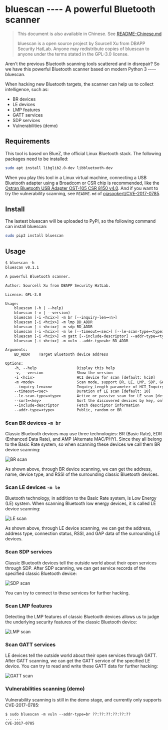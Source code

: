 # bluescan ---- A powerful Bluetooth scanner

> This document is also available in Chinese. See [README-Chinese.md](https://github.com/fO-000/bluescan/blob/master/README-Chinese.md)
>
> bluescan is a open source project by Sourcell Xu from DBAPP Security HatLab. Anyone may redistribute copies of bluescan to anyone under the terms stated in the GPL-3.0 license.

Aren't the previous Bluetooth scanning tools scattered and in disrepair? So we have this powerful Bluetooth scanner based on modern Python 3 ---- bluescan.

When hacking new Bluetooth targets, the scanner can help us to collect intelligence, such as:

* BR devices
* LE devices
* LMP features
* GATT services
* SDP services
* Vulnerabilities (demo)

## Requirements

This tool is based on BlueZ, the official Linux Bluetooth stack. The following packages need to be installed:

```sh
sudo apt install libglib2.0-dev libbluetooth-dev
```

When you play this tool in a Linux virtual machine, connecting a USB Bluetooth adapter using a Broadcom or CSR chip is recommended, like the [Ostran Bluetooth USB Adapter OST-105 CSR 8150 v4.0](https://item.taobao.com/item.htm?spm=a230r.1.14.14.21b6705fm5gjj3&id=38948169460&ns=1&abbucket=6#detail). And if you want to try the vulnerability scanning, see `README.md` of [ojasookert/CVE-2017-0785](https://github.com/ojasookert/CVE-2017-0785).

## Install

The lastest bluescan will be uploaded to PyPI, so the following command can install bluescan:

```sh
sudo pip3 install bluescan
```

## Usage

```txt
$ bluescan -h
bluescan v0.1.1

A powerful Bluetooth scanner.

Author: Sourcell Xu from DBAPP Security HatLab.

License: GPL-3.0

Usage:
    bluescan (-h | --help)
    bluescan (-v | --version)
    bluescan [-i <hcix>] -m br [--inquiry-len=<n>]
    bluescan [-i <hcix>] -m lmp BD_ADDR
    bluescan [-i <hcix>] -m sdp BD_ADDR
    bluescan [-i <hcix>] -m le [--timeout=<sec>] [--le-scan-type=<type>] [--sort=<key>]
    bluescan [-i <hcix>] -m gatt [--include-descriptor] --addr-type=<type> BD_ADDR
    bluescan [-i <hcix>] -m vuln --addr-type=br BD_ADDR

Arguments:
    BD_ADDR    Target Bluetooth device address

Options:
    -h, --help                  Display this help
    -v, --version               Show the version
    -i <hcix>                   HCI device for scan [default: hci0]
    -m <mode>                   Scan mode, support BR, LE, LMP, SDP, GATT and vuln
    --inquiry-len=<n>           Inquiry_Length parameter of HCI_Inquiry command [default: 8]
    --timeout=<sec>             Duration of LE scan [default: 10]
    --le-scan-type=<type>       Active or passive scan for LE scan [default: active]
    --sort=<key>                Sort the discovered devices by key, only support RSSI now [default: rssi]
    --include-descriptor        Fetch descriptor information
    --addr-type=<type>          Public, random or BR
```

### Scan BR devices `-m br`

Classic Bluetooth devices may use three technologies: BR (Basic Rate), EDR (Enhanced Data Rate), and AMP (Alternate MAC/PHY). Since they all belong to the Basic Rate system, so when scanning these devices we call them BR device scanning:

![BR scan](https://github.com/fO-000/bluescan/blob/master/res/example-br-scan.png)

As shown above, through BR device scanning, we can get the address, name, device type, and RSSI of the surrounding classic Bluetooth devices.

### Scan LE devices `-m le`

Bluetooth technology, in addition to the Basic Rate system, is Low Energy (LE) system. When scanning Bluetooth low energy devices, it is called LE device scanning:

![LE scan](https://github.com/fO-000/bluescan/blob/master/res/example-le-scan.png)

As shown above, through LE device scanning, we can get the address, address type, connection status, RSSI, and GAP data of the surrounding LE devices.

### Scan SDP services

Classic Bluetooth devices tell the outside world about their open services through SDP. After SDP scanning, we can get service records of the specified classic Bluetooth device:

![SDP scan](https://github.com/fO-000/bluescan/blob/master/res/example-sdp-scan.png)

You can try to connect to these services for further hacking.

### Scan LMP features

Detecting the LMP features of classic Bluetooth devices allows us to judge the underlying security features of the classic Bluetooth device:

![LMP scan](https://github.com/fO-000/bluescan/blob/master/res/example-lmp-scan.png)

### Scan GATT services

LE devices tell the outside world about their open services through GATT. After GATT scanning, we can get the GATT service of the specified LE device. You can try to read and write these GATT data for further hacking:

![GATT scan](https://github.com/fO-000/bluescan/blob/master/res/example-gatt-scan.png)

### Vulnerabilities scanning (demo)

Vulnerability scanning is still in the demo stage, and currently only supports CVE-2017-0785:

```txt
$ sudo bluescan -m vuln --addr-type=br ??:??:??:??:??:??
... ...
CVE-2017-0785
```
